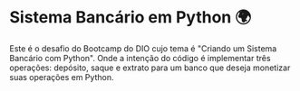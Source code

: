 # Sistema Bancário em Python 🌍

Este é o desafio do Bootcamp do DIO cujo tema é "Criando um Sistema Bancário com Python". Onde a intenção do código é implementar três operações: depósito, saque e extrato para um banco que deseja monetizar suas operações em Python.